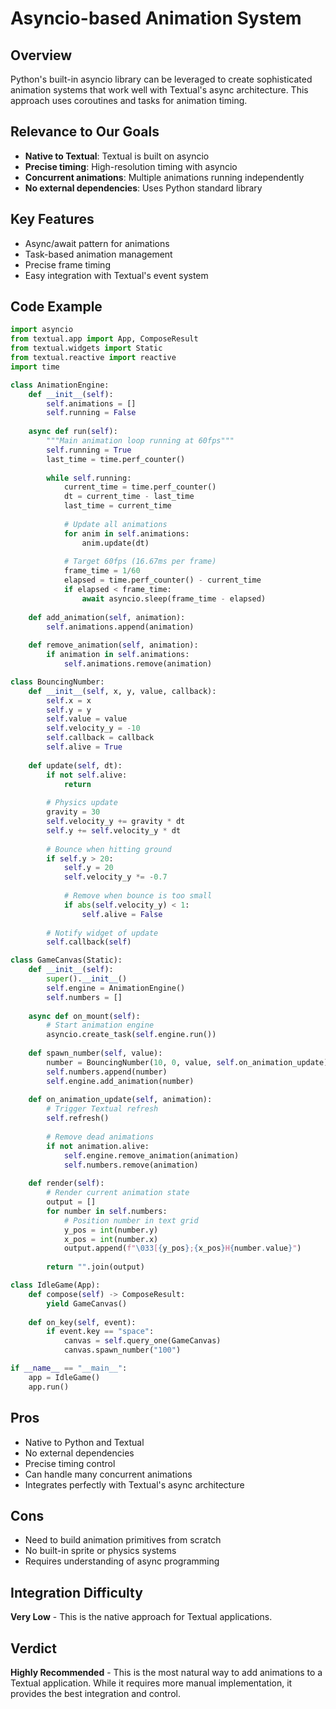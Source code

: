 # Asyncio-based Animation System

## Overview
Python's built-in asyncio library can be leveraged to create sophisticated animation systems that work well with Textual's async architecture. This approach uses coroutines and tasks for animation timing.

## Relevance to Our Goals
- **Native to Textual**: Textual is built on asyncio
- **Precise timing**: High-resolution timing with asyncio
- **Concurrent animations**: Multiple animations running independently
- **No external dependencies**: Uses Python standard library

## Key Features
- Async/await pattern for animations
- Task-based animation management
- Precise frame timing
- Easy integration with Textual's event system

## Code Example
```python
import asyncio
from textual.app import App, ComposeResult
from textual.widgets import Static
from textual.reactive import reactive
import time

class AnimationEngine:
    def __init__(self):
        self.animations = []
        self.running = False
        
    async def run(self):
        """Main animation loop running at 60fps"""
        self.running = True
        last_time = time.perf_counter()
        
        while self.running:
            current_time = time.perf_counter()
            dt = current_time - last_time
            last_time = current_time
            
            # Update all animations
            for anim in self.animations:
                anim.update(dt)
            
            # Target 60fps (16.67ms per frame)
            frame_time = 1/60
            elapsed = time.perf_counter() - current_time
            if elapsed < frame_time:
                await asyncio.sleep(frame_time - elapsed)
    
    def add_animation(self, animation):
        self.animations.append(animation)
    
    def remove_animation(self, animation):
        if animation in self.animations:
            self.animations.remove(animation)

class BouncingNumber:
    def __init__(self, x, y, value, callback):
        self.x = x
        self.y = y
        self.value = value
        self.velocity_y = -10
        self.callback = callback
        self.alive = True
        
    def update(self, dt):
        if not self.alive:
            return
            
        # Physics update
        gravity = 30
        self.velocity_y += gravity * dt
        self.y += self.velocity_y * dt
        
        # Bounce when hitting ground
        if self.y > 20:
            self.y = 20
            self.velocity_y *= -0.7
            
            # Remove when bounce is too small
            if abs(self.velocity_y) < 1:
                self.alive = False
        
        # Notify widget of update
        self.callback(self)

class GameCanvas(Static):
    def __init__(self):
        super().__init__()
        self.engine = AnimationEngine()
        self.numbers = []
        
    async def on_mount(self):
        # Start animation engine
        asyncio.create_task(self.engine.run())
        
    def spawn_number(self, value):
        number = BouncingNumber(10, 0, value, self.on_animation_update)
        self.numbers.append(number)
        self.engine.add_animation(number)
        
    def on_animation_update(self, animation):
        # Trigger Textual refresh
        self.refresh()
        
        # Remove dead animations
        if not animation.alive:
            self.engine.remove_animation(animation)
            self.numbers.remove(animation)
    
    def render(self):
        # Render current animation state
        output = []
        for number in self.numbers:
            # Position number in text grid
            y_pos = int(number.y)
            x_pos = int(number.x)
            output.append(f"\033[{y_pos};{x_pos}H{number.value}")
        
        return "".join(output)

class IdleGame(App):
    def compose(self) -> ComposeResult:
        yield GameCanvas()
    
    def on_key(self, event):
        if event.key == "space":
            canvas = self.query_one(GameCanvas)
            canvas.spawn_number("100")

if __name__ == "__main__":
    app = IdleGame()
    app.run()
```

## Pros
- Native to Python and Textual
- No external dependencies
- Precise timing control
- Can handle many concurrent animations
- Integrates perfectly with Textual's async architecture

## Cons
- Need to build animation primitives from scratch
- No built-in sprite or physics systems
- Requires understanding of async programming

## Integration Difficulty
**Very Low** - This is the native approach for Textual applications.

## Verdict
**Highly Recommended** - This is the most natural way to add animations to a Textual application. While it requires more manual implementation, it provides the best integration and control.
